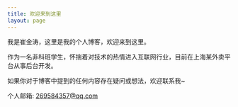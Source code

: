 ```yaml
---
title: 欢迎来到这里
layout: page
---
```


我是崔金涛，这里是我的个人博客，欢迎来到这里。

作为一名非科班学生，怀揣着对技术的热情进入互联网行业，目前在上海某外卖平台从事后台开发。

如果你对于博客中提到的任何内容存在疑问或想法，欢迎联系我~

个人邮箱: 269584357@qq.com

